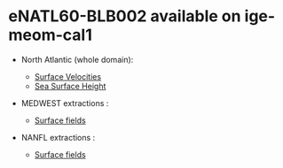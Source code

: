 # eNATL60-BLB002 available on ige-meom-cal1


  - North Atlantic (whole domain):
    - [Surface Velocities](../items/eNATL60-BLB002-SSU-SSV.md)
    - [Sea Surface Height](../items/eNATL60-BLB002-SSH.md)     
    
  - MEDWEST extractions :
    - [Surface fields](../items/MEDWEST60-BLB002-1h-SSH-SST-SSS-SSU-SSV.md) 

  - NANFL extractions :
    - [Surface fields](../items/NANFL60-BLB002-1h-SSH-SST-SSS-SSU-SSV.md) 


